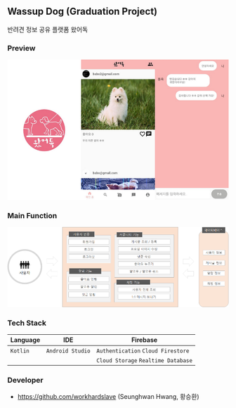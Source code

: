 ## Wassup Dog (Graduation Project)
반려견 정보 공유 플랫폼 왔어독


### Preview
![wassupdog_preview](./img/wassupdog_preview.png)


### Main Function
![wassupdog_main_function](./img/wassupdog_main_function.png)


### Tech Stack
|Language         |IDE               |Firebase                                |                   
|-----------------|------------------|----------------------------------------|
|`Kotlin`         |`Android Studio`  |`Authentication`  `Cloud Firestore`     |  
|                 |                  |`Cloud Storage`   `Realtime Database`   |                   


### Developer
- https://github.com/workhardslave (Seunghwan Hwang, 황승환)
